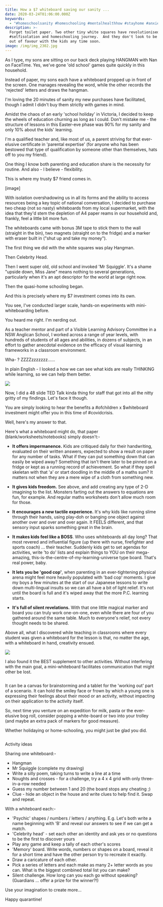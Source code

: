 ```yaml
---
title: How a $7 whiteboard saving our sanity ...
date: 2020-03-24T01:06:00.000Z
keywords:
  - "#homeschoolsanity #homeschooling #mentalhealthhow #stayhome #anxiety #selfisolation #quarantinelife #corona #covid_19\U0001F637 #covid #covid19news #coronaviruspandemic #virus #covıd19 #coronavirusitalianews #cornavirus #codvid19 #pandemic"
description: >-
  Forget toilet paper. Two other tiny white squares have revolutionised our
  #selfisolation and homeschooling journey.  And they don't look to be falling
  out of favour with the kids any time soon.
image: /img/img_2302.jpg
---
```

As I type, my sons are sitting on our back deck playing HANGMAN with Nan on FaceTime.  Yes, we've gone 'old school' games quite quickly in this household. 

Instead of paper, my sons each have a whiteboard propped up in front of the screen. One manages revealing the word, while the other records the 'rejected' letters and draws the hangman. 

I'm loving the 20 minutes of sanity my new purchases have facilitated, though I admit I didn't buy them strictly with games in mind.

Amidst the chaos of an early 'school holiday' in Victoria, I decided to keep the wheels of education churning as long as I could. Don't mistake me - the structure of lessons in this Easter-eve phase was 90% for my sanity and only 10% about the kids' learning.

I'm a qualified teacher and, like most of us, a parent striving for that ever-elusive certificate in 'parental expertise' (for anyone who has been bestowed that type of qualification by someone other than themselves, hats off to you my friend).

One thing I know both parenting and education share is the necessity for routine. And also - I believe - flexibility. 

This is where my trusty $7 friend comes in. 

\[image]

With isolation overshadowing us in all its forms and the ability to access resources being a key topic of national conversation, I decided to purchase two cheap (not so nasty) whiteboards from my local supermarket, with the idea that they'd stem the depletion of A4 paper reams in our household and, frankly, feel a little bit more fun. 

The whiteboards came with bonus 3M tape to stick them to the wall (straight in the bin), two magnets (straight on to the fridge) and a marker with eraser built in ("shut up and take my money").

The first thing we did with the white squares was play Hangman. 

Then Celebrity Head. 

Then I went super old, old school and invoked 'Mr Squiggle'. It's a shame "upside down, Miss Jane" means nothing to several generations, particularly when it's an apt descriptor for the world at large right now. 

Then the quasi-home schooling began. 

And this is precisely where my $7 investment comes into its own. 

You see, I've conducted larger scale, hands-on experiments with mini-whiteboarding before. 

You heard me right. I'm nerding out.

As a teacher mentor and part of a Visible Learning Advisory Committee in a NSW Anglican School, I worked across a range of year levels, with hundreds of students of all ages and abilities, in dozens of subjects, in an effort to gather anecdotal evidence on the efficacy of visual learning frameworks in a classroom environment.

Wha- ? ZZZZzzzzzzz......

In plain English - I looked a how we can see what kids are really THINKING while learning, so we can help them better.

![](/img/screen-shot-2020-03-27-at-6.39.40-pm.png)

Now, I did a 48 slide TED Talk kinda thing for staff that got into all the nitty gritty of my findings. Let's face it though. 

You are simply looking to hear the benefits a #ofchildren x $whiteboard investment might offer you in this time of #covidcrisis.

Well, here's my answer to that. 

Here's what a whiteboard might do, that paper (blank/worksheets/notebooks) simply doesn't:-

* **It offers impermanence.** Kids are critiqued daily for their handwriting, evaluated on their written answers, expected to show a result on paper for any number of tasks. What if they can put something down that can easily be wiped away? Something that isn't there later to be pinned on a fridge or kept as a running record of achievement. So what if they spell skeletan with that 'a' or start doodling in the middle of a maths sum? It matters not when they are a mere wipe of a cloth from something new.



* **It gives kids freedom.** See above, and add creating any type of 2-D imagining to the list. Monsters farting out the answers to equations are fun, for example. And regular maths worksheets don't allow much room for those.



* **It encourages a new tactile experience.** It's why kids like running slime through their hands, using play-doh or banging one object against another over and over and over again. It FEELS different, and that sensory input sparks something great in the brain.



* **It makes kids feel like a BOSS**. Who uses whiteboards all day long? That most revered and influential figure (up there with nurse, firefighter and sports coach) ... their teacher. Suddenly kids get to set agendas for activities, write 'to do' lists and explain things to YOU on their mega-amazing, this-is-the-centre-of-my-learning-universe type board. That's real power, baby.



* **It lets you be 'good cop'**, when parenting in an ever-tightening physical arena might feel more heavily populated with 'bad cop' moments. I give my boys a few minutes at the start of our Japanese lessons to write down multi-lingual insults so we can all have a bit of light relief. It's not until the board is full and it's wiped away that the more P.C. learning starts.  



* **It's full of silent revelations.** With that one little magical marker and board you can truly work one-on-one, even while there are four of you gathered around the same table. Much to everyone's relief, not every thought needs to be shared.

Above all, what I discovered while teaching in classrooms where every student was given a whiteboard for the lesson is that, no matter the age, with a whiteboard in hand, creativity ensued. 

![](/img/screen-shot-2015-11-17-at-2.01.43-pm.png)

I also found it the BEST supplement to other activities. Without interfering with the main goal, a mini-whiteboard facilitates communication that might other be lost.  

![]()

It can be a canvas for brainstorming and a tablet for the 'working out' part of a scenario. It can hold the smiley face or frown by which a young one is expressing their feelings about their mood or an activity, without impacting on their application to the activity itself. 

So, next time you venture on an expedition for milk, pasta or the ever-elusive bog roll, consider popping a white-board or two into your trolley (and maybe an extra pack of markers for good measure).

Whether holidaying or home-schooling, you might just be glad you did.

<image>



Activity ideas 

Sharing one whiteboard:-

* Hangman
* Mr Squiggle (complete my drawing)
* Write a silly poem, taking turns to write a line at a time
* Noughts and crosses - for a challenge, try a 4 x 4 grid with only three-in-a-row needed
* Guess my number between 1 and 20 (the board stops any cheating ;)
* Clue - hide an object in the house and write clues to help find it. Swap and repeat.

With a whiteboard each:-

* 'Psychic' shapes / numbers / letters / anything. E.g. Let's both write a name beginning with 'B' and reveal our answers to see if we can get a match.
* 'Celebrity head' - set each other an identity and ask yes or no questions to be the first to discover yours
* Play any game and keep a tally of each other's scores
* 'Memory' board. Write words, numbers or shapes on a board, reveal it for a short time and have the other person try to recreate it exactly.
* Draw a caricature of each other.
* Pick a series of letters and each make as many 2+ letter words as you can. What is the biggest combined total list you can make?
* Silent challenge. How long can you each go without speaking? (Guardians ... offer a prize for the winner?!)

Use your imagination to create more...

Happy quarantine!
